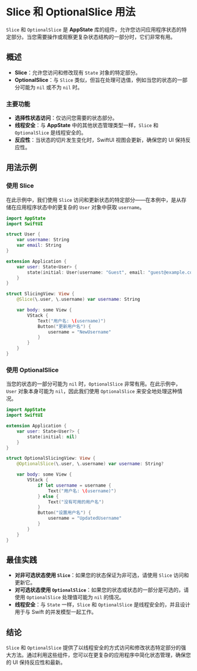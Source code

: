 # Slice 和 OptionalSlice 用法

`Slice` 和 `OptionalSlice` 是 **AppState** 库的组件，允许您访问应用程序状态的特定部分。当您需要操作或观察更复杂状态结构的一部分时，它们非常有用。

## 概述

- **Slice**：允许您访问和修改现有 `State` 对象的特定部分。
- **OptionalSlice**：与 `Slice` 类似，但旨在处理可选值，例如当您的状态的一部分可能为 `nil` 或不为 `nil` 时。

### 主要功能

- **选择性状态访问**：仅访问您需要的状态部分。
- **线程安全**：与 **AppState** 中的其他状态管理类型一样，`Slice` 和 `OptionalSlice` 是线程安全的。
- **反应性**：当状态的切片发生变化时，SwiftUI 视图会更新，确保您的 UI 保持反应性。

## 用法示例

### 使用 Slice

在此示例中，我们使用 `Slice` 访问和更新状态的特定部分——在本例中，是从存储在应用程序状态中的更复杂的 `User` 对象中获取 `username`。

```swift
import AppState
import SwiftUI

struct User {
    var username: String
    var email: String
}

extension Application {
    var user: State<User> {
        state(initial: User(username: "Guest", email: "guest@example.com"))
    }
}

struct SlicingView: View {
    @Slice(\.user, \.username) var username: String

    var body: some View {
        VStack {
            Text("用户名: \(username)")
            Button("更新用户名") {
                username = "NewUsername"
            }
        }
    }
}
```

### 使用 OptionalSlice

当您的状态的一部分可能为 `nil` 时，`OptionalSlice` 非常有用。在此示例中，`User` 对象本身可能为 `nil`，因此我们使用 `OptionalSlice` 来安全地处理这种情况。

```swift
import AppState
import SwiftUI

extension Application {
    var user: State<User?> {
        state(initial: nil)
    }
}

struct OptionalSlicingView: View {
    @OptionalSlice(\.user, \.username) var username: String?

    var body: some View {
        VStack {
            if let username = username {
                Text("用户名: \(username)")
            } else {
                Text("没有可用的用户名")
            }
            Button("设置用户名") {
                username = "UpdatedUsername"
            }
        }
    }
}
```

## 最佳实践

- **对非可选状态使用 `Slice`**：如果您的状态保证为非可选，请使用 `Slice` 访问和更新它。
- **对可选状态使用 `OptionalSlice`**：如果您的状态或状态的一部分是可选的，请使用 `OptionalSlice` 处理值可能为 `nil` 的情况。
- **线程安全**：与 `State` 一样，`Slice` 和 `OptionalSlice` 是线程安全的，并且设计用于与 Swift 的并发模型一起工作。

## 结论

`Slice` 和 `OptionalSlice` 提供了以线程安全的方式访问和修改状态特定部分的强大方法。通过利用这些组件，您可以在更复杂的应用程序中简化状态管理，确保您的 UI 保持反应性和最新。
